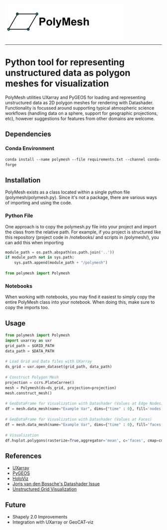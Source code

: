 <img src="https://github.com/NCAR/geocat-scratch/blob/main/polymesh/docs/logo-02.png" data-canonical-src="https://github.com/NCAR/geocat-scratch/blob/main/polymesh/docs/logo-02.png" width="380"/><br>

-----------------

# Python tool for representing unstructured data as polygon meshes for visualization 

PolyMesh utilities UXarray and PyGEOS for loading and representing unstructured data as 2D polygon meshes for rendering with Datashader. Functionality is focussed around supporting typical atmospheric science workflows (handling data on a sphere, support for geographic projections, etc), however suggestions for features from other domains are welcome. 

## Dependencies

### Conda Environment
`conda install --name polymesh --file requirements.txt --channel conda-forge`

## Installation 

PolyMesh exists as a class located within a single python file (polymesh/polymesh.py). Since it's not a package, there are various ways of importing and using the code.

### Python File 
One approach is to copy the polymesh.py file into your project and import the class from the relative path. For example, if you project is structured like this repository (project code in /notebooks/ and scripts in /polymesh/), you can add this when importing
```Python
module_path = os.path.abspath(os.path.join('..'))
if module_path not in sys.path:
    sys.path.append(module_path + "/polymesh")

from polymesh import Polymesh
```
### Notebooks
When working with notebooks, you may find it easiest to simply copy the entire PolyMesh class into your notebook. When doing this, make sure to copy the imports too.




## Usage

```python
from polymesh import Polymesh
import uxarray as uxr
grid_path = $GRID_PATH
data_path = $DATA_PATH

# Load Grid and Data files with UXarray
ds_grid = uxr.open_dataset(grid_path, data_path)

# Construct Polygon Mesh
projection = ccrs.PlateCarree()
mesh = Polymesh(ds=ds_grid, projection=projection)
mesh.construct_mesh()

# GeoDataFrame for Visualization with Datashader (Values at Edge Nodes)
df = mesh.data_mesh(name="Example Var", dims={"time" : 0}, fill='nodes')

# GeoDataFrame for Visualization with Datashader (Values at Faces)
df = mesh.data_mesh(name="Example Var", dims={"time" : 0}, fill='faces')

# Visualization
df.hvplot.polygons(rasterize=True,aggregator='mean', c='faces', cmap=cmap)
```

## References
* [UXarray](https://github.com/UXARRAY/uxarray)
* [PyGEOS](https://github.com/pygeos/pygeos)
* [HoloViz](https://github.com/holoviz)
* [Joris van den Bossche's Datashader Issue](https://github.com/holoviz/datashader/issues/1006)
* [Unstructured Grid Visualization](https://scitools-iris.readthedocs.io/en/latest/further_topics/ugrid/data_model.html)

## Future
* Shapely 2.0 Improvements
* Integration with UXarray or GeoCAT-viz


